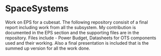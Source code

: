 # SpaceSystems
Work on EPS for a cubesat. 
The following repository consisit of a final report including work from all the subsystem. My contribution is documented in the EPS section 
and the supporting files are in the repository. Files include - Power Budget, Datasheets for OTS components used and their working. 
Also a final presentation is included that is the summed up version for all the work done. 
